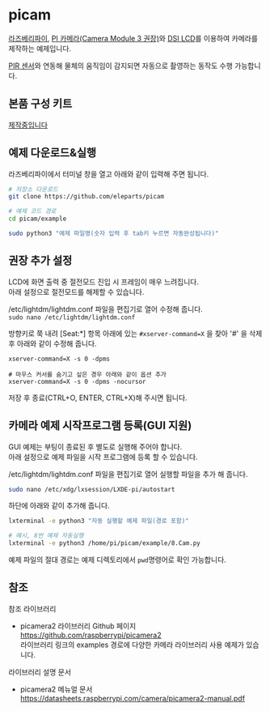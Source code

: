 # picam  

[라즈베리파이](https://www.eleparts.co.kr/promotion/cate_event?event_seq=1622#1622_1), [PI 카메라(Camera Module 3 권장)](https://www.eleparts.co.kr/promotion/cate_event?event_seq=1622#1622_7)와 [DSI LCD](https://www.eleparts.co.kr/EPXY3WAF)를 이용하여 카메라를 제작하는 예제입니다.  

[PIR 센서](https://www.eleparts.co.kr/EPXF9YKT)와 연동해 물체의 움직임이 감지되면 자동으로 촬영하는 동작도 수행 가능합니다.  

## 본품 구성 키트  
[제작중입니다](https://www.eleparts.co.kr/promotion/cate_event?event_seq=1622)  

## 예제 다운로드&실행  

라즈베리파이에서 터미널 창을 열고 아래와 같이 입력해 주면 됩니다.  

```bash
# 저장소 다운로드  
git clone https://github.com/eleparts/picam

# 예제 코드 경로
cd picam/example

sudo python3 "예제 파일명(숫자 입력 후 tab키 누르면 자동완성됩니다)"
```

## 권장 추가 설정  

LCD에 화면 출력 중 절전모드 진입 시 프레임이 매우 느려집니다.  
아래 설정으로 절전모드를 해제할 수 있습니다.  

/etc/lightdm/lightdm.conf 파일을 편집기로 열어 수정해 줍니다.   
```sudo nano /etc/lightdm/lightdm.conf```

방향키로 쭉 내려 [Seat:*] 항목 아래에 있는 ```#xserver-command=X``` 을 찾아 '#' 을 삭제 후 아래와 같이 수정해 줍니다.

```
xserver-command=X -s 0 -dpms

# 마우스 커서를 숨기고 싶은 경우 아래와 같이 옵션 추가
xserver-command=X -s 0 -dpms -nocursor
```



저장 후 종료(CTRL+O, ENTER, CTRL+X)해 주시면 됩니다.

## 카메라 예제 시작프로그램 등록(GUI 지원)  

GUI 예제는 부팅이 종료된 후 별도로 실행해 주어야 합니다.  
아래 설정으로 예제 파일을 시작 프로그램에 등록 할 수 있습니다.  

/etc/lightdm/lightdm.conf 파일을 편집기로 열어 실행할 파일을 추가 해 줍니다.  

```bash
sudo nano /etc/xdg/lxsession/LXDE-pi/autostart  
```

하단에 아래와 같이 추가해 줍니다.  

```bash
lxterminal -e python3 "자동 실행할 예제 파일(경로 포함)"

# 예시, 8번 예제 자동실행
lxterminal -e python3 /home/pi/picam/example/8.Cam.py
```

예제 파일의 절대 경로는 예제 디렉토리에서 ```pwd```명령어로 확인 가능합니다.  


## 참조  

참조 라이브러리  

- picamera2 라이브러리 Github 페이지  
https://github.com/raspberrypi/picamera2  
라이브러리 링크의 examples 경로에 다양한 카메라 라이브러리 사용 예제가 있습니다.  


라이브러리 설명 문서  
- picamera2 메뉴얼 문서  
https://datasheets.raspberrypi.com/camera/picamera2-manual.pdf  

